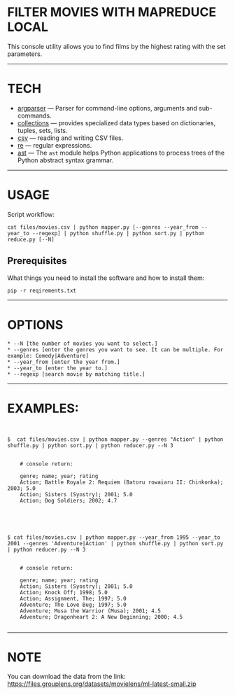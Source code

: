# **FILTER MOVIES WITH MAPREDUCE LOCAL**
This console utility allows you to find films by the highest rating with the set parameters.
***
# TECH
- [argparser](https://docs.python.org/3/library/argparse.html) — Parser for command-line options, arguments and sub-commands.
- [collections](https://pythonworld.ru/moduli/modul-collections.html) — provides specialized data types based on dictionaries, tuples, sets, lists.
- [csv](https://pythonworld.ru/moduli/modul-csv.html) — reading and writing CSV files.
- [re](https://tproger.ru/translations/regular-expression-python/) — regular expressions.
- [ast](https://github.com/python/cpython/blob/3.10/Lib/ast.py) — The `ast` module helps Python applications to process trees of the Python
    abstract syntax grammar.
***
# USAGE
Script workflow:

`cat files/movies.csv | python mapper.py [--genres --year_from --year_to --regexp] | python shuffle.py | python sort.py | python reduce.py [--N]`

## Prerequisites

What things you need to install the software and how to install them:

```
pip -r reqirements.txt
```

***

# OPTIONS

    * --N [the number of movies you want to select.]
    * --genres [enter the genres you want to see. It can be multiple. For example: Comedy|Adventure]
    * --year_from [enter the year from.]
    * --year_to [enter the year to.] 
    * --regexp [search movie by matching title.] 

***

# **EXAMPLES:**

```


$  cat files/movies.csv | python mapper.py --genres "Action" | python shuffle.py | python sort.py | python reducer.py --N 3


	# console return:

    genre; name; year; rating
    Action; Battle Royale 2: Requiem (Batoru rowaiaru II: Chinkonka); 2003; 5.0
    Action; Sisters (Syostry); 2001; 5.0
    Action; Dog Soldiers; 2002; 4.7





$ cat files/movies.csv | python mapper.py --year_from 1995 --year_to 2001 --genres 'Adventure|Action' | python shuffle.py | python sort.py | python reducer.py --N 3


	# console return:

    genre; name; year; rating
    Action; Sisters (Syostry); 2001; 5.0
    Action; Knock Off; 1998; 5.0
    Action; Assignment, The; 1997; 5.0
    Adventure; The Love Bug; 1997; 5.0
    Adventure; Musa the Warrior (Musa); 2001; 4.5
    Adventure; Dragonheart 2: A New Beginning; 2000; 4.5
	
```
***
# NOTE
You can download the data from the link: https://files.grouplens.org/datasets/movielens/ml-latest-small.zip